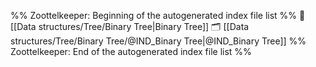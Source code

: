 %% Zoottelkeeper: Beginning of the autogenerated index file list  %%
📄 [[Data structures/Tree/Binary Tree|Binary Tree]]
🗂️ [[Data structures/Tree/Binary Tree/@IND_Binary Tree|@IND_Binary Tree]]
%% Zoottelkeeper: End of the autogenerated index file list  %%
